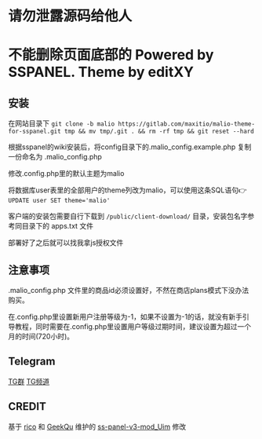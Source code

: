 # 请勿泄露源码给他人
# 不能删除页面底部的 Powered by SSPANEL. Theme by editXY
## 安装
在网站目录下 
`git clone -b malio https://gitlab.com/maxitio/malio-theme-for-sspanel.git tmp && mv tmp/.git . && rm -rf tmp && git reset --hard`

根据sspanel的wiki安装后，将config目录下的.malio_config.example.php 复制一份命名为 .malio_config.php

修改.config.php里的默认主题为malio

将数据库user表里的全部用户的theme列改为malio，可以使用这条SQL语句👉 `UPDATE user SET theme='malio'`

客户端的安装包需要自行下载到 `/public/client-download/` 目录，安装包名字参考同目录下的 apps.txt 文件

部署好了之后就可以找我拿js授权文件

## 注意事项
.malio_config.php 文件里的商品id必须设置好，不然在商店plans模式下没办法购买。

在.config.php里设置新用户注册等级为-1，如果不设置为-1的话，就没有新手引导教程，同时需要在.config.php里设置用户等级过期时间，建议设置为超过一个月的时间(720小时)。

## Telegram
[TG群](https://t.me/joinchat/DM2_FxStXAbYZ2DzVfZjcw) [TG频道](https://t.me/malio_for_sspanel) 

## CREDIT
基于 [rico](https://github.com/rico93) 和 [GeekQu](https://github.com/GeekQu) 维护的 [ss-panel-v3-mod_Uim](https://github.com/rico93/ss-panel-v3-mod_Uim) 修改